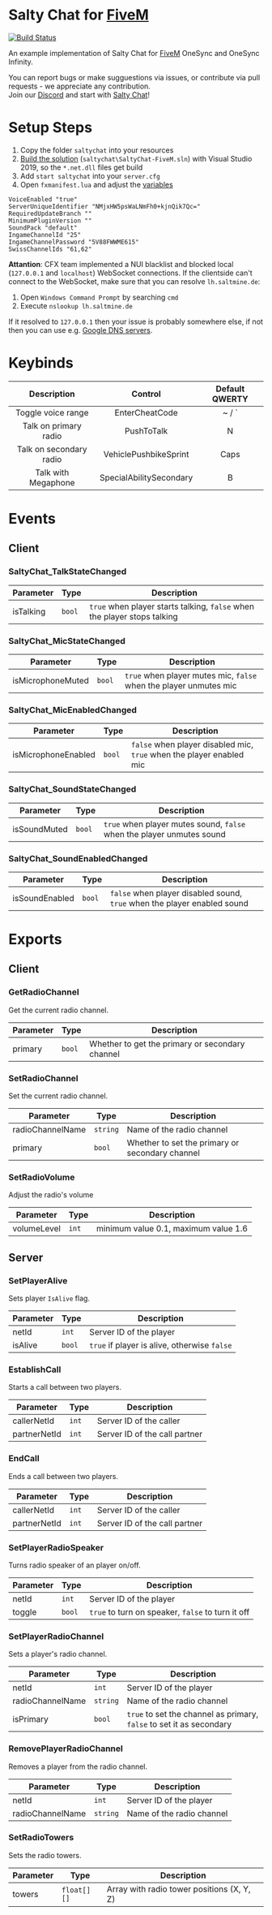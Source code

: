 # Salty Chat for [FiveM](https://fivem.net/)

[![Build Status](https://api.travis-ci.com/saltminede/saltychat-fivem.svg?branch=master)](https://travis-ci.org/saltminede/saltychat-fivem)

An example implementation of Salty Chat for [FiveM](https://fivem.net/) OneSync and OneSync Infinity.  

You can report bugs or make sugguestions via issues, or contribute via pull requests - we appreciate any contribution.  
Join our [Discord](https://discord.gg/MBCnqSf) and start with [Salty Chat](https://www.saltmine.de/)!

# Setup Steps
1. Copy the folder `saltychat` into your resources
2. [Build the solution](https://github.com/saltminede/saltychat-docs/blob/master/installing-vs.md#installing-visual-studio) (`saltychat\SaltyChat-FiveM.sln`) with Visual Studio 2019, so the `*.net.dll` files get build
3. Add `start saltychat` into your `server.cfg`
4. Open `fxmanifest.lua` and adjust the [variables](https://github.com/saltminede/saltychat-docs/blob/master/setup.md#config-variables)
```
VoiceEnabled "true"
ServerUniqueIdentifier "NMjxHW5psWaLNmFh0+kjnQik7Qc="
RequiredUpdateBranch ""
MinimumPluginVersion ""
SoundPack "default"
IngameChannelId "25"
IngameChannelPassword "5V88FWWME615"
SwissChannelIds "61,62"
```

**Attantion**: CFX team implemented a NUI blacklist and blocked local (`127.0.0.1` and `localhost`) WebSocket connections.
If the clientside can't connect to the WebSocket, make sure that you can resolve `lh.saltmine.de`:
1. Open `Windows Command Prompt` by searching `cmd`
2. Execute `nslookup lh.saltmine.de`

If it resolved to `127.0.0.1` then your issue is probably somewhere else, if not then you can use e.g. [Google DNS servers](https://developers.google.com/speed/public-dns/docs/using#addresses).

# Keybinds
Description | Control | Default QWERTY
:---: | :---: | :---:
Toggle voice range | EnterCheatCode | ~ / `
Talk on primary radio | PushToTalk | N
Talk on secondary radio | VehiclePushbikeSprint | Caps
Talk with Megaphone | SpecialAbilitySecondary | B

# Events
## Client
### SaltyChat_TalkStateChanged
Parameter | Type | Description
------------ | ------------- | -------------
isTalking | `bool` | `true` when player starts talking, `false` when the player stops talking

### SaltyChat_MicStateChanged
Parameter | Type | Description
------------ | ------------- | -------------
isMicrophoneMuted | `bool` | `true` when player mutes mic, `false` when the player unmutes mic

### SaltyChat_MicEnabledChanged
Parameter | Type | Description
------------ | ------------- | -------------
isMicrophoneEnabled | `bool` | `false` when player disabled mic, `true` when the player enabled mic

### SaltyChat_SoundStateChanged
Parameter | Type | Description
------------ | ------------- | -------------
isSoundMuted | `bool` | `true` when player mutes sound, `false` when the player unmutes sound

### SaltyChat_SoundEnabledChanged
Parameter | Type | Description
------------ | ------------- | -------------
isSoundEnabled | `bool` | `false` when player disabled sound, `true` when the player enabled sound

# Exports
## Client
### GetRadioChannel
Get the current radio channel.

Parameter | Type | Description
------------ | ------------- | -------------
primary | `bool` | Whether to get the primary or secondary channel

### SetRadioChannel
Set the current radio channel.

Parameter | Type | Description
------------ | ------------- | -------------
radioChannelName | `string` | Name of the radio channel
primary | `bool` | Whether to set the primary or secondary channel

### SetRadioVolume
Adjust the radio's volume

Parameter | Type | Description
------------ | ------------- | -------------
volumeLevel | `int` | minimum value 0.1, maximum value 1.6

## Server
### SetPlayerAlive
Sets player `IsAlive` flag.

Parameter | Type | Description
------------ | ------------- | -------------
netId | `int` | Server ID of the player
isAlive | `bool` | `true` if player is alive, otherwise `false`

### EstablishCall
Starts a call between two players.

Parameter | Type | Description
------------ | ------------- | -------------
callerNetId | `int` | Server ID of the caller
partnerNetId | `int` | Server ID of the call partner

### EndCall
Ends a call between two players.

Parameter | Type | Description
------------ | ------------- | -------------
callerNetId | `int` | Server ID of the caller
partnerNetId | `int` | Server ID of the call partner

### SetPlayerRadioSpeaker
Turns radio speaker of an player on/off.

Parameter | Type | Description
------------ | ------------- | -------------
netId | `int` | Server ID of the player
toggle | `bool` | `true` to turn on speaker, `false` to turn it off

### SetPlayerRadioChannel
Sets a player's radio channel.

Parameter | Type | Description
------------ | ------------- | -------------
netId | `int` | Server ID of the player
radioChannelName | `string` | Name of the radio channel
isPrimary | `bool` | `true` to set the channel as primary, `false` to set it as secondary

### RemovePlayerRadioChannel
Removes a player from the radio channel.

Parameter | Type | Description
------------ | ------------- | -------------
netId | `int` | Server ID of the player
radioChannelName | `string` | Name of the radio channel

### SetRadioTowers
Sets the radio towers.

Parameter | Type | Description
------------ | ------------- | -------------
towers | `float[][]` | Array with radio tower positions (X, Y, Z)
